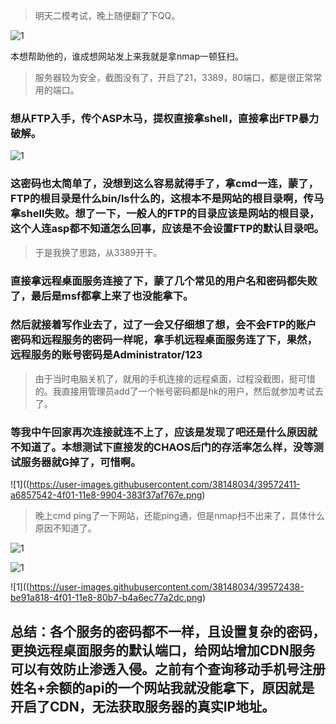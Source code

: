 > 明天二模考试，晚上随便翻了下QQ。

![1](https://user-images.githubusercontent.com/38148034/39572441-c1cb3882-4f01-11e8-9dc9-1e1ede7464b3.png)

本想帮助他的，谁成想网站发上来我就是拿nmap一顿狂扫。

> 服务器较为安全，截图没有了，开启了21，3389，80端口，都是很正常常用的端口。

### 想从FTP入手，传个ASP木马，提权直接拿shell，直接拿出FTP暴力破解。

![1](https://user-images.githubusercontent.com/38148034/39572439-c088bca6-4f01-11e8-9f06-1e3bf82ee050.png)

### 这密码也太简单了，没想到这么容易就得手了，拿cmd一连，蒙了，FTP的根目录是什么bin/ls什么的，这根本不是网站的根目录啊，传马拿shell失败。想了一下，一般人的FTP的目录应该是网站的根目录，这个人连asp都不知道怎么回事，应该是不会设置FTP的默认目录吧。

> 于是我换了思路，从3389开干。

### 直接拿远程桌面服务连接了下，蒙了几个常见的用户名和密码都失败了，最后是msf都拿上来了也没能拿下。

### 然后就接着写作业去了，过了一会又仔细想了想，会不会FTP的账户密码和远程服务的密码一样呢，拿手机远程桌面服务连了下，果然，远程服务的账号密码是Administrator/123

> 由于当时电脑关机了，就用的手机连接的远程桌面，过程没截图，挺可惜的。我直接用管理员add了一个帐号密码都是hk的用户，然后就参加考试去了。

### 等我中午回家再次连接就连不上了，应该是发现了吧还是什么原因就不知道了。本想测试下直接发的CHAOS后门的存活率怎么样，没等测试服务器就G掉了，可惜啊。

![1]((https://user-images.githubusercontent.com/38148034/39572411-a6857542-4f01-11e8-9904-383f37af767e.png)

> 晚上cmd ping了一下网站，还能ping通，但是nmap扫不出来了，具体什么原因不知道了。

![1](https://user-images.githubusercontent.com/38148034/39572435-bc045bf4-4f01-11e8-9e8c-0d3d09bac5f9.png)

![1](https://user-images.githubusercontent.com/38148034/39572443-c2ffed6a-4f01-11e8-8c8e-1757afca625c.png)

![1]((https://user-images.githubusercontent.com/38148034/39572438-be91a818-4f01-11e8-80b7-b4a6ec77a2dc.png)

## 总结：各个服务的密码都不一样，且设置复杂的密码，更换远程桌面服务的默认端口，给网站增加CDN服务可以有效防止渗透入侵。之前有个查询移动手机号注册姓名+余额的api的一个网站我就没能拿下，原因就是开启了CDN，无法获取服务器的真实IP地址。

